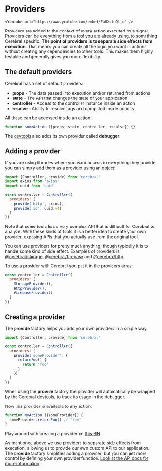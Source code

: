 # Providers

```marksy
<Youtube url="https://www.youtube.com/embed/Fa8XcfnQl_o" />
```

Providers are added to the context of every action executed by a signal. Providers can be everything from a tool you are already using, to something Cerebral specific. **The point of providers is to separate side effects from execution**. That means you can create all the logic you want in actions without creating any dependencies to other tools. This makes them highly testable and generally gives you more flexibility.

## The default providers
Cerebral has a set of default providers:

- **props** - The data passed into execution and/or returned from actions
- **state** - The API that changes the state of your application
- **controller** - Access to the controller instance inside an action
- **resolve** - Ability to resolve tags and computed inside actions

All these can be accessed inside an action:

```js
function someAction ({props, state, controller, resolve}) {}
```

The [devtools](/introduction/devtools) also adds its own provider called **debugger**.

## Adding a provider
If you are using libraries where you want access to everything they provide you can simply add them as a provider using an object:

```js
import {Controller, provide} from 'cerebral'
import axios from 'axios'
import uuid from 'uuid'

const controller = Controller({
  providers: [
    provide('http', axios),
    provide('id', uuid.v4)
  ]
})
```

Note that some tools has a very complex API that is difficult for Cerebral to analyze. With these kinds of tools it is a better idea to create your own provider, exposing APIs that you actually use from the original tool.

You can use providers for pretty much anything, though typically it is to handle some kind of side effect. Examples of providers is [@cerebral/storage](https://github.com/cerebral/cerebral/tree/master/packages/storage), [@cerebral/firebase](https://github.com/cerebral/cerebral/tree/master/packages/firebase) and [@cerebral/http](https://github.com/cerebral/cerebral/tree/master/packages/http).

To use a provider with Cerebral you put it in the providers array:

```js
const controller = Controller({
  providers: [
    StorageProvider(),
    HttpProvider(),
    FirebaseProvider()
  ]
})
```

## Creating a provider

The **provide** factory helps you add your own providers in a simple way:

```js
import {Controller, provide} from 'cerebral'

const controller = Controller({
  providers: [
    provide('someProvider', {
      returnFoo() {
        return 'foo'
      }
    })
  ]
})
```

When using the **provide** factory the provider will automatically be wrapped by the Cerebral devtools, to track its usage in the debugger.

Now this provider is available to any action:

```js
function myAction ({someProvider}) {
  someProvider.returnFoo() // "foo"
}
```

Play around with creating a provider on [this BIN](https://www.webpackbin.com/bins/-KpZNE-A-_O7hjIGqVnL).

As mentioned above we use providers to separate side effects from execution, allowing us to provide our own custom API to our application. The **provide** factory simplifies adding a provider, but you can get more control by defining your own provider function. [Look at the API docs for more information](/docs/api/providers).
